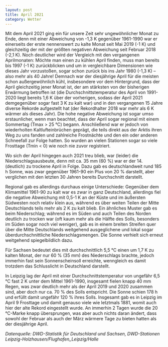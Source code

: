 ```yaml
---
layout: post
title: April 2021 
category: Wetter
---
```


Mit dem April 2021 ging ein für unsere Zeit sehr ungewöhnlicher Monat zu Ende, denn mit einer Abweichung von -1,3 K gegenüber 1961-1990 war er einerseits der erste nennenswert zu kalte Monat seit Mai 2019 (-1 K) und gleichzeitig der mit der größten negativen Abweichung seit Februar 2018 (-2,1 K). Noch deutlicher wird der Vergleich mit den vergangenen Aprilmonaten: Möchte man einen zu kühlen April finden, muss man bereits bis 1997 (-1 K) zurückblicken und um in vergleichbare Dimensionen wie dieses Jahr vorzustoßen, sogar schon zurück bis ins Jahr 1980 (-1,3 K) – also mehr als 40 Jahre! Demnach war der diesjährige April für die meisten schon außergewöhnlich kühl, insbesondere vor dem Hintergrund, dass der April gleichzeitig jener Monat ist, der am stärksten von der bisherigen Erwärmung betroffen ist (die Durchschnittstemperatur des April von 1991-2020 liegt bereits 1,6 K über der vorherigen, sodass der April 2021 demgegenüber sogar fast 3 K zu kalt war) und in den vergangenen 15 Jahre diverse Rekorde aufgestellt hat (der Rekordhalter 2018 war mehr als 6 K wärmer als dieses Jahr). Die hohe negative Abweichung ist sogar umso erstaunlicher, wenn man beachtet, dass der April sogar regional mit einem Sommertag (Tmax > 25 °C) begann. Anschließend war er jedoch von wiederholten Kaltlufteinbrüchen geprägt, die teils direkt aus der Arktis ihren Weg zu uns fanden und zahlreiche Frostnächte und den ein oder anderen Schneefall zur Folge hatten. So wurden an vielen Stationen sogar so viele Frosttage (Tmin < 0) wie noch nie zuvor registriert. 

Wo sich der April hingegen auch 2021 treu blieb, war (leider) die Niederschlagsausbeute, denn mit ca. 35 mm (60 %) war er der 14. (deutlich) zu trockene April in Folge. Dazu gab es deutschlandweit rund 185 h Sonne, was zwar gegenüber 1961-90 ein Plus von 20 % darstellt, aber verglichen mit den letzten 30 Jahren bereits Durchschnitt darstellt.

Regional gab es allerdings durchaus einige Unterschiede: Gegenüber dem Klimamittel 1961-90 zu kalt war es zwar in ganz Deutschland, allerdings fiel die negative Abweichung mit 0,5-1 K an der Küste und im äußersten Südwesten noch relativ klein aus, während es über weiten Teilen der Mitte Deutschlands teils mehr als 2 K zu kalt blieb. Ein ähnliches Muster gab es beim Niederschlag; während es im Süden und auch Teilen des Norden deutlich zu trocken war (oft kaum mehr als die Hälfte des Solls, besonders im Süden sogar noch viel weniger), gab es in einem breiten Streifen quer über die Mitte Deutschlands weitgehend ausgeglichene und lokal sogar überdurchschnittliche Niederschlagsmengen. Die Sonne verhielt sich erneut weitgehend spiegelbildlich dazu.

Für Sachsen bedeutet dies mit durchschnittlich 5,5 °C einen um 1,7 K zu kalten Monat, der nur 60 % (35 mm) des Niederschlags brachte, jedoch immerhin fast sein Sonnenscheinsoll erreichte, wenngleich es damit trotzdem das Schlusslicht in Deutschland darstellt.

In Leipzig lag der April mit einer Durchschnittstemperatur von ungefähr 6,5 °C fast 2 K unter dem Mittel 1961-1990, insgesamt fielen knapp 40 mm Regen, was zwar deutlich mehr als der April 2019 und 2020 zusammen sind, aber doch nur ca. 70 % des Solls entspricht. Die Sonne schien 178 h und erfüllt damit ungefähr 120 % ihres Solls. Insgesamt gab es in Leipzig im April 9 Frosttage und damit genauso viele wie letztmals 1881, womit auch hier der alte Rekord eingestellt wurde. An immerhin 2 Tagen wurde die 20 °C-Marke knapp übersprungen, was aber auch nichts daran ändert, dass sowohl der Februar als auch der März wärmere Tage zu bieten hatten als der diesjährige April.

_Datenquelle: DWD-Statistik für Deutschland und Sachsen, DWD-Stationen Leipzig-Holzhausen/Flughafen_Leipzig/Halle_
